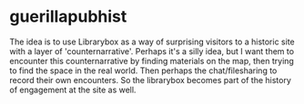 # guerillapubhist

The idea is to use Librarybox as a way of surprising visitors to a historic site with a layer of 'counternarrative'. Perhaps it's a silly idea, but I want them to encounter this counternarrative by finding materials on the map, then trying to find the space in the real world. Then perhaps the chat/filesharing to record their own encounters. So the librarybox becomes part of the history of engagement at the site as well.
